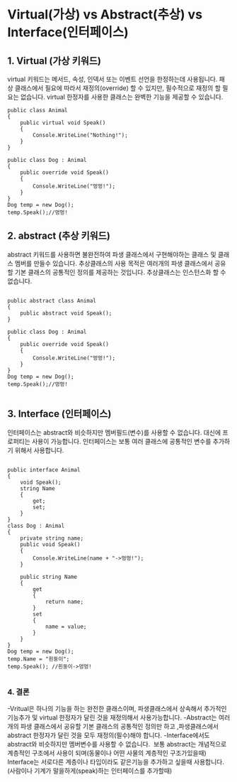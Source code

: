 # Virtual(가상) vs Abstract(추상) vs Interface(인터페이스)

## 1. Virtual (가상 키워드)
virtual 키워드는 메서드, 속성, 인덱서 또는 이벤트 선언을 한정하는데 사용됩니다.
패상 클래스에서 필요에 따라서 재정의(override) 할 수 있지만, 필수적으로 재정의 할 필요는 없습니다.
virtual 한정자를 사용한 클래스는 완벽한 기능을 제공할 수 있습니다.

```
public class Animal
{   
	public virtual void Speak()  
	{        
		Console.WriteLine("Nothing!");   
	}
} 

public class Dog : Animal
{    
	public override void Speak()    
	{        
		Console.WriteLine("멍멍!");    
	}
} 
Dog temp = new Dog();
temp.Speak();//멍멍!

```

## 2. abstract (추상 키워드)
abstract 키워드를 사용하면 불완전하여 파생 클래스에서 구현해야하는 클래스 및 클래스 멤버를 만들수 있습니다.
추상클래스의 사용 목적은 여러개의 파생 클래스에서 공유할 기본 클래스의 공통적인 정의를 제공하는 것입니다.
추상클래스는 인스턴스화 할 수 없습니다.

```

public abstract class Animal
{    
	public abstract void Speak();    
} 

public class Dog : Animal
{    
	public override void Speak()    
	{        
		Console.WriteLine("멍멍!");    
	}
}   
Dog temp = new Dog();  
temp.Speak();//멍멍!


```


## 3. Interface (인터페이스)
인터페이스는 abstract와 비슷하지만 멤버필드(변수)를 사용할 수 없습니다. 대신에 프로퍼티는 사용이 가능합니다.
인터페이스는 보통 여러 클래스에 공통적인 변수를 추가하기 위해서 사용합니다.

```

public interface Animal
{    
	void Speak();     
	string Name    
	{        
		get;       
		set;    
	}  
} 
class Dog : Animal
{    
	private string name;     
	public void Speak()    
	{        
		Console.WriteLine(name + "->멍멍!");    
	}     
	
	public string Name    
	{        
		get       
		{            
			return name;       
		}        
		set        
		{            
			name = value;        
		}    
	}
} 
Dog temp = new Dog();
temp.Name = "흰둥이";
temp.Speak(); //흰둥이->멍멍!


```

### 4. 결론
-Vritual은 하나의 기능을 하는 완전한 클래스이며, 파생클래스에서 상속해서 추가적인 기능추가 및 virtual 한정자가 달린 것을 재정의해서 사용가능합니다.
-Abstract는 여러개의 파생 클래스에서 공유할 기본 클래스의 공통적인 정의만 하고 ,파생클래스에서 abstract 한정자가 달린 것을 모두 재정의(필수)해야 합니다.
-Interface에서도 abstract와 비슷하지만 멤버변수를 사용할 수 없습니다.  보통 abstract는 개념적으로 계층적인 구조에서 사용이 되며(동물이나 어떤 사물의 계층적인 구조가있을때) Interface는 서로다른 계층이나 타입이라도 같은기능을 추가하고 싶을때 사용합니다.(사람이나 기계가 말을하게(speak)하는 인터페이스를 추가할때)
